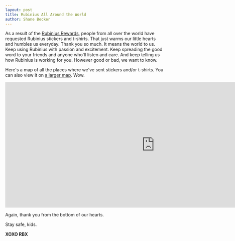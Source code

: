 ```yaml
---
layout: post
title: Rubinius All Around the World
author: Shane Becker
---
```


As a result of the [Rubinius Rewards](http://rubini.us/2011/05/26/rubinius-rewards/ "Announcing Rubinius Rewards - Rubinius"), people from all over the world have requested Rubinius stickers and t-shirts. That just warms our little hearts and humbles us everyday. Thank you so much. It means the world to us. Keep using Rubinius with passion and excitement. Keep spreading the good word to your friends and anyone who'll listen and care. And keep telling us how Rubinius is working for you. However good or bad, we want to know.

Here's a map of all the places where we've sent stickers and/or t-shirts. You can also view it on
[a larger map](http://maps.google.com/maps/ms?msa=0&amp;msid=204706765448868864026.0004a732bcb9b5816e407&amp;ie=UTF8&amp;ll=19.311143,-0.351562&amp;spn=111.602296,333.632812&amp;z=2&amp;source=embed "Rubinius Around the World - Google Maps"). Wow.

<iframe width="950" height="400" frameborder="0" scrolling="no" marginheight="0" marginwidth="0" src="http://maps.google.com/maps/ms?msa=0&amp;msid=204706765448868864026.0004a732bcb9b5816e407&amp;ie=UTF8&amp;ll=19.311143,-0.351562&amp;spn=111.602296,333.632812&amp;z=2&amp;output=embed"></iframe>

Again, thank you from the bottom of our hearts.

Stay safe, kids.

**XOXO RBX**
